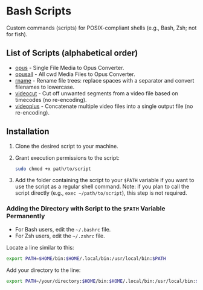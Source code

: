 # Bash Scripts

Custom commands (scripts) for POSIX-compliant shells (e.g., Bash, Zsh; not for fish).

## List of Scripts (alphabetical order)

- [opus](./scripts/opus/README.md) - Single File Media to Opus Converter.
- [opusall](./scripts/opusall/README.md) - All cwd Media Files to Opus Converter.
- [rname](./scripts/rname/README.md) - Rename file trees: replace spaces with a separator and convert filenames to lowercase.
- [videocut](./scripts/videocut/README.md) - Cut off unwanted segments from a video file based on timecodes (no re-encoding).
- [videoplus](./scripts/videoplus/README.md) - Concatenate multiple video files into a single output file (no re-encoding).

## Installation

1. Clone the desired script to your machine.

2. Grant execution permissions to the script:

   ```bash
   sudo chmod +x path/to/script
   ```

3. Add the folder containing the script to your `$PATH` variable if you want to use the script as a regular shell command. Note: if you plan to call the script directly (e.g., `exec ~/path/to/script`), this step is not required.

### Adding the Directory with Script to the `$PATH` Variable Permanently

- For Bash users, edit the `~/.bashrc` file.
- For Zsh users, edit the `~/.zshrc` file.

Locate a line similar to this:

```bash
export PATH=$HOME/bin:$HOME/.local/bin:/usr/local/bin:$PATH
```

Add your directory to the line:

```bash
export PATH=/your/directory:$HOME/bin:$HOME/.local/bin:/usr/local/bin:$PATH
```
